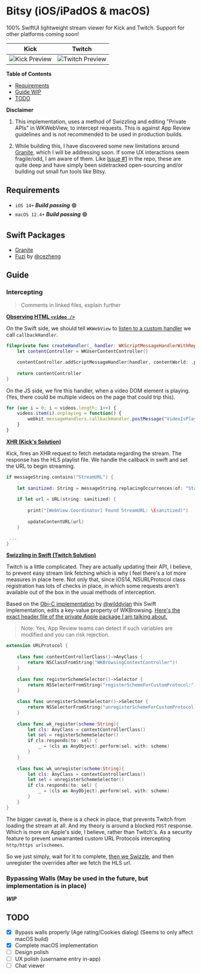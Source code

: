 # Bitsy (iOS/iPadOS & macOS)

100% SwiftUI lightweight stream viewer for Kick and Twitch. Support for other platforms coming soon!

Kick           |  Twitch
:-------------------------:|:-------------------------:
![Kick Preview](https://stoic-static-files.s3.us-west-1.amazonaws.com/bitsy/demos/bitsy_intro_1.gif) | ![Twitch Preview](https://stoic-static-files.s3.us-west-1.amazonaws.com/bitsy/demos/bitsy_intro_2.gif)

**Table of Contents**
- [Requirements](#requirements)
- [Guide WIP](#guide)
- [TODO](#TODO)

**Disclaimer**

1. This implementation, uses a method of Swizzling and editing "Private APIs" in WKWebView, to intercept requests. This is against App Review guidelines and is not recommended to be used in production builds.

2. While building this, I have discovered some new limitations around [Granite](https://github.com/pexavc/Granite), which I will be addressing soon. If some UX interactions seem fragile/odd, I am aware of them. Like [Issue #1](https://github.com/pexavc/Granite/issues/1) in the repo, these are quite deep and have simply been sidetracked open-sourcing and/or building out small fun tools like Bitsy.

## Requirements

- `iOS 14+`  ***Build passing*** 🟢 
- `macOS 12.4+`  ***Build passing*** 🟢                     


## Swift Packages

- [Granite](https://github.com/pexavc/Granite)
- [Fuzi](https://github.com/cezheng/Fuzi) by [@cezheng](https://github.com/cezheng)

## Guide

### Intercepting

> Comments in linked files, explain further

[**Observing HTML `<video />`**](https://github.com/pexavc/Bitsy/tree/main/Shared/Views/WebView/VideoPlayerEvent.js)

On the Swift side, we should tell `WKWebView` to [listen to a custom handler](https://github.com/pexavc/Bitsy/tree/main/Shared/Views/WebView/WebView.swift#L27-L33) we call `callbackHandler`.

```swift
fileprivate func createHandler(_ handler: WKScriptMessageHandlerWithReply) -> WKUserContentController {
    let contentController = WKUserContentController()

    contentController.addScriptMessageHandler(handler, contentWorld: .page, name: "callbackHandler")
    
    return contentController
}
```

On the JS side, we fire this handler, when a video DOM element is playing. (Yes, there could be multiple videos on the page that could trip this).
```js
for (var i = 0; i < videos.length; i++) {
    videos.item(i).onplaying = function() {
        webkit.messageHandlers.callbackHandler.postMessage("VideoIsPlaying");
    }
}
```

[**XHR (Kick's Solution)**](https://github.com/pexavc/Bitsy/tree/main/Shared/Views/WebView/InterceptXHR.js)

Kick, fires an XHR request to fetch metadata regarding the stream. The response has the HLS playlist file. We handle the callback in swift and set the URL to begin streaming.

```swift
if messageString.contains("StreamURL") {
    
    let sanitized: String = messageString.replacingOccurrences(of: "StreamURL:", with: "").trimmingCharacters(in: .whitespacesAndNewlines)
    
    if let url = URL(string: sanitized) {
        
        print("[WebView.Coordinator] Found StreamURL: \(sanitized)")
        
        updateContentURL(url)
    }

 ...
}
```

[**Swizzling in Swift (Twitch Solution)**](https://github.com/pexavc/Bitsy/blob/main/Shared/Views/WebView/WebView.Swizzle.swift)

Twitch is a little complicated. They are actually updating their API, I believe, to prevent easy stream link fetching which is why I feel there's a lot more measures in place here. Not only that, since iOS14, NSURLProtocol class registration has lots of checks in place, in which some requests aren't available out of the box in the usual methods of interception.

Based on the [Obj-C implementation](https://github.com/wilddylan/WKWebViewWithURLProtocol/blob/master/WKWebViewWithURLProtocol/NSURLProtocol%2BWKWebViewSupport.m) by [@wilddylan](https://github.com/wilddylan) this Swift implementation, edits a key-value property of WKBrowsing. [Here's the exact header file of the private Apple package I am talking about.](https://github.com/MP0w/iOS-Headers/blob/master/iOS8.1/PrivateFrameworks/WebKit/WKBrowsingContextController.h)

> Note: Yes, App Review teams can detect if such variables are modified and you can risk rejection.

```swift
extension URLProtocol {
    
    class func contextControllerClass()->AnyClass {
        return NSClassFromString("WKBrowsingContextController")!
    }
    
    class func registerSchemeSelector()->Selector {
        return NSSelectorFromString("registerSchemeForCustomProtocol:")
    }
    
    class func unregisterSchemeSelector()->Selector {
        return NSSelectorFromString("unregisterSchemeForCustomProtocol:")
    }
    
    class func wk_register(scheme:String){
        let cls: AnyClass = contextControllerClass()
        let sel = registerSchemeSelector()
        if cls.responds(to: sel) {
            _ = (cls as AnyObject).perform(sel, with: scheme)
        }
    }
    
    class func wk_unregister(scheme:String){
        let cls: AnyClass = contextControllerClass()
        let sel = unregisterSchemeSelector()
        if cls.responds(to: sel) {
            _ = (cls as AnyObject).perform(sel, with: scheme)
        }
    }
}
```

The bigger caveat is, there is a check in place, that prevents Twitch from loading the stream at all. And my theory is around a blocked `POST` response. Which is more on Apple's side, I believe, rather than Twitch's. As a security feature to prevent unwarranted custom URL Protocols intercepting `http/https urlschemes`.

So we just simply, wait for it to complete, [then we Swizzle](https://github.com/pexavc/Bitsy/tree/main/Shared/Views/WebView/WebView.Coordinator.swift#L157-L162), and then unregister the overrides after we fetch the HLS url.


### Bypassing Walls (May be used in the future, but implementation is in place)


***WIP***

## TODO
- [x] Bypass walls properly (Age rating/Cookies dialog) (Seems to only affect macOS build)
- [x] Complete macOS implementation
- [ ] Design polish
- [ ] UX polish (username entry in-app)
- [ ] Chat viewer
